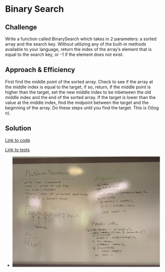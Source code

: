 # Binary Search

## Challenge
Write a function called BinarySearch which takes in 2 parameters: a sorted array and the search key. Without utilizing any of the built-in methods available to your language, return the index of the array’s element that is equal to the search key, or -1 if the element does not exist.

## Approach & Efficiency
First find the middle point of the sorted array. Check to see if the array at the middle index is equal to the target, if so, return, if the middle point is higher than the target, set the new middle index to be inbetween the old middle index and the end of the sorted array. If the target is lower than the value at the middle index, find the midpoint between the target and the beginning of the array. Do these steps until you find the target. This is O(log n).

## Solution

[Link to code](../code401challenges/src/main/java/code401challenges/BinarySearch.java)

[Link to tests](../code401challenges/src/test/java/code401challenges/BinarySearchTest.java)

* ![](../assets/binarysearch.jpg)